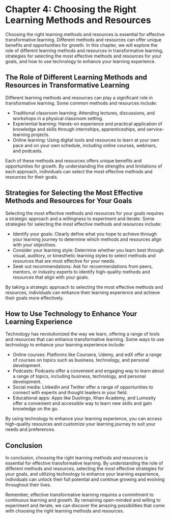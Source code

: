 Chapter 4: Choosing the Right Learning Methods and Resources
============================================================

Choosing the right learning methods and resources is essential for effective transformative learning. Different methods and resources can offer unique benefits and opportunities for growth. In this chapter, we will explore the role of different learning methods and resources in transformative learning, strategies for selecting the most effective methods and resources for your goals, and how to use technology to enhance your learning experience.

The Role of Different Learning Methods and Resources in Transformative Learning
-------------------------------------------------------------------------------

Different learning methods and resources can play a significant role in transformative learning. Some common methods and resources include:

* Traditional classroom learning: Attending lectures, discussions, and workshops in a physical classroom setting.
* Experiential learning: Hands-on experience and practical application of knowledge and skills through internships, apprenticeships, and service-learning projects.
* Online learning: Using digital tools and resources to learn at your own pace and on your own schedule, including online courses, webinars, and podcasts.

Each of these methods and resources offers unique benefits and opportunities for growth. By understanding the strengths and limitations of each approach, individuals can select the most effective methods and resources for their goals.

Strategies for Selecting the Most Effective Methods and Resources for Your Goals
--------------------------------------------------------------------------------

Selecting the most effective methods and resources for your goals requires a strategic approach and a willingness to experiment and iterate. Some strategies for selecting the most effective methods and resources include:

* Identify your goals: Clearly define what you hope to achieve through your learning journey to determine which methods and resources align with your objectives.
* Consider your learning style: Determine whether you learn best through visual, auditory, or kinesthetic learning styles to select methods and resources that are most effective for your needs.
* Seek out recommendations: Ask for recommendations from peers, mentors, or industry experts to identify high-quality methods and resources that align with your goals.

By taking a strategic approach to selecting the most effective methods and resources, individuals can enhance their learning experience and achieve their goals more effectively.

How to Use Technology to Enhance Your Learning Experience
---------------------------------------------------------

Technology has revolutionized the way we learn, offering a range of tools and resources that can enhance transformative learning. Some ways to use technology to enhance your learning experience include:

* Online courses: Platforms like Coursera, Udemy, and edX offer a range of courses on topics such as business, technology, and personal development.
* Podcasts: Podcasts offer a convenient and engaging way to learn about a range of topics, including business, technology, and personal development.
* Social media: LinkedIn and Twitter offer a range of opportunities to connect with experts and thought leaders in your field.
* Educational apps: Apps like Duolingo, Khan Academy, and Lumosity offer a convenient and accessible way to learn new skills and gain knowledge on the go.

By using technology to enhance your learning experience, you can access high-quality resources and customize your learning journey to suit your needs and preferences.

Conclusion
----------

In conclusion, choosing the right learning methods and resources is essential for effective transformative learning. By understanding the role of different methods and resources, selecting the most effective strategies for your goals, and utilizing technology to enhance your learning experience, individuals can unlock their full potential and continue growing and evolving throughout their lives.

Remember, effective transformative learning requires a commitment to continuous learning and growth. By remaining open-minded and willing to experiment and iterate, we can discover the amazing possibilities that come with choosing the right learning methods and resources.
